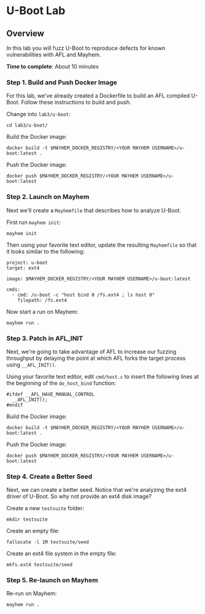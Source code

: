# U-Boot Lab

## Overview

In this lab you will fuzz U-Boot to reproduce defects for known vulnerabilities with AFL and Mayhem.

**Time to complete**: About 10 minutes

### Step 1. Build and Push Docker Image

For this lab, we've already created a Dockerfile to build an AFL compiled U-Boot. Follow these instructions to build and push.

Change into `lab3/u-boot`:

```
cd lab3/u-boot/
```

Build the Docker image:

```
docker build -t $MAYHEM_DOCKER_REGISTRY/<YOUR MAYHEM USERNAME>/u-boot:latest .
```

Push the Docker image:

```
docker push $MAYHEM_DOCKER_REGISTRY/<YOUR MAYHEM USERNAME>/u-boot:latest
```


### Step 2. Launch on Mayhem

Next we'll create a `Mayhemfile` that describes how to analyze U-Boot.

First run `mayhem init`:

```
mayhem init
```

Then using your favorite text editor, update the resulting `Mayhemfile` so that it looks similar to the following:

```
project: u-boot
target: ext4

image: $MAYHEM_DOCKER_REGISTRY/<YOUR MAYHEM USERNAME>/u-boot:latest

cmds:
  - cmd: /u-boot -c "host bind 0 /fs.ext4 ; ls host 0"
    filepath: /fs.ext4
```

Now start a run on Mayhem:

```
mayhem run .
```

### Step 3. Patch in AFL_INIT

Next, we're going to take advantage of AFL to increase our fuzzing throughput by delaying the point at which AFL forks the target process using `__AFL_INIT()`.

Using your favorite text editor, edit `cmd/host.c` to insert the following lines at the beginning of the `do_host_bind` function:

```
#ifdef __AFL_HAVE_MANUAL_CONTROL
  __AFL_INIT();
#endif
```

Build the Docker image:

```
docker build -t $MAYHEM_DOCKER_REGISTRY/<YOUR MAYHEM USERNAME>/u-boot:latest .
```

Push the Docker image:

```
docker push $MAYHEM_DOCKER_REGISTRY/<YOUR MAYHEM USERNAME>/u-boot:latest
```

### Step 4. Create a Better Seed

Next, we can create a better seed. Notice that we're analyzing the ext4 driver of U-Boot. So why not provide an ext4 disk image?

Create a new `testsuite` folder:

```
mkdir testsuite
```

Create an empty file:

```
fallocate -l 1M testsuite/seed
```

Create an ext4 file system in the empty file:

```
mkfs.ext4 testsuite/seed
```

### Step 5. Re-launch on Mayhem

Re-run on Mayhem:

```
mayhem run .
```

